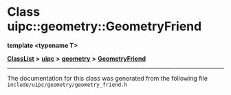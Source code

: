 

# Class uipc::geometry::GeometryFriend

**template &lt;typename T&gt;**



[**ClassList**](annotated.md) **>** [**uipc**](namespaceuipc.md) **>** [**geometry**](namespaceuipc_1_1geometry.md) **>** [**GeometryFriend**](classuipc_1_1geometry_1_1_geometry_friend.md)







































































------------------------------
The documentation for this class was generated from the following file `include/uipc/geometry/geometry_friend.h`

